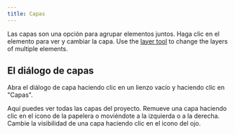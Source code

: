 ```yaml
---
title: Capas
---
```


Las capas son una opción para agrupar elementos juntos. Haga clic en el elemento para ver y cambiar la capa. Use the [layer tool](../tools/layer) to change the layers of multiple elements.

## El diálogo de capas

Abra el diálogo de capa haciendo clic en un lienzo vacío y haciendo clic en "Capas".

Aquí puedes ver todas las capas del proyecto.
Remueve una capa haciendo clic en el icono de la papelera o moviéndote a la izquierda o a la derecha.
Cambie la visibilidad de una capa haciendo clic en el icono del ojo.
